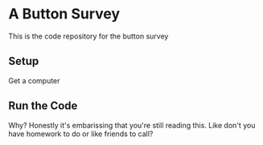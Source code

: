 # A Button Survey
This is the code repository for the button survey

## Setup
Get a computer

## Run the Code
Why? Honestly it's embarissing that you're still reading this. Like don't you have homework to do or like friends to call?